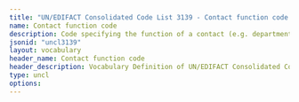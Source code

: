 ```yaml
---
title: "UN/EDIFACT Consolidated Code List 3139 - Contact function code (20B) JSON-LD Vocabulary"
name: Contact function code
description: Code specifying the function of a contact (e.g. department or person).
jsonid: "uncl3139"
layout: vocabulary
header_name: Contact function code
header_description: Vocabulary Definition of UN/EDIFACT Consolidated Code List 3139 - Contact function code (20B) semantics in HTML format. JSON-LD format is available at [uncl3139.jsonld](/vocabulary/uncl3139.jsonld)
type: uncl
options:
---
```

